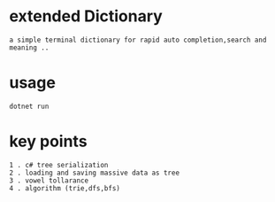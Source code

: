 # extended Dictionary
    a simple terminal dictionary for rapid auto completion,search and meaning ..

# usage
    dotnet run

# key points
    1 . c# tree serialization
    2 . loading and saving massive data as tree
    3 . vowel tollarance 
    4 . algorithm (trie,dfs,bfs)
